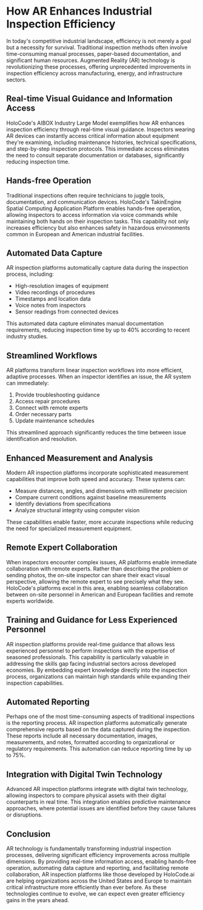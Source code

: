 # How AR Enhances Industrial Inspection Efficiency

In today's competitive industrial landscape, efficiency is not merely a goal but a necessity for survival. Traditional inspection methods often involve time-consuming manual processes, paper-based documentation, and significant human resources. Augmented Reality (AR) technology is revolutionizing these processes, offering unprecedented improvements in inspection efficiency across manufacturing, energy, and infrastructure sectors.

## Real-time Visual Guidance and Information Access

HoloCode's AIBOX Industry Large Model exemplifies how AR enhances inspection efficiency through real-time visual guidance. Inspectors wearing AR devices can instantly access critical information about equipment they're examining, including maintenance histories, technical specifications, and step-by-step inspection protocols. This immediate access eliminates the need to consult separate documentation or databases, significantly reducing inspection time.

## Hands-free Operation

Traditional inspections often require technicians to juggle tools, documentation, and communication devices. HoloCode's TakinEngine Spatial Computing Application Platform enables hands-free operation, allowing inspectors to access information via voice commands while maintaining both hands on their inspection tasks. This capability not only increases efficiency but also enhances safety in hazardous environments common in European and American industrial facilities.

## Automated Data Capture

AR inspection platforms automatically capture data during the inspection process, including:

- High-resolution images of equipment
- Video recordings of procedures
- Timestamps and location data
- Voice notes from inspectors
- Sensor readings from connected devices

This automated data capture eliminates manual documentation requirements, reducing inspection time by up to 40% according to recent industry studies.

## Streamlined Workflows

AR platforms transform linear inspection workflows into more efficient, adaptive processes. When an inspector identifies an issue, the AR system can immediately:

1. Provide troubleshooting guidance
2. Access repair procedures
3. Connect with remote experts
4. Order necessary parts
5. Update maintenance schedules

This streamlined approach significantly reduces the time between issue identification and resolution.

## Enhanced Measurement and Analysis

Modern AR inspection platforms incorporate sophisticated measurement capabilities that improve both speed and accuracy. These systems can:

- Measure distances, angles, and dimensions with millimeter precision
- Compare current conditions against baseline measurements
- Identify deviations from specifications
- Analyze structural integrity using computer vision

These capabilities enable faster, more accurate inspections while reducing the need for specialized measurement equipment.

## Remote Expert Collaboration

When inspectors encounter complex issues, AR platforms enable immediate collaboration with remote experts. Rather than describing the problem or sending photos, the on-site inspector can share their exact visual perspective, allowing the remote expert to see precisely what they see. HoloCode's platforms excel in this area, enabling seamless collaboration between on-site personnel in American and European facilities and remote experts worldwide.

## Training and Guidance for Less Experienced Personnel

AR inspection platforms provide real-time guidance that allows less experienced personnel to perform inspections with the expertise of seasoned professionals. This capability is particularly valuable in addressing the skills gap facing industrial sectors across developed economies. By embedding expert knowledge directly into the inspection process, organizations can maintain high standards while expanding their inspection capabilities.

## Automated Reporting

Perhaps one of the most time-consuming aspects of traditional inspections is the reporting process. AR inspection platforms automatically generate comprehensive reports based on the data captured during the inspection. These reports include all necessary documentation, images, measurements, and notes, formatted according to organizational or regulatory requirements. This automation can reduce reporting time by up to 75%.

## Integration with Digital Twin Technology

Advanced AR inspection platforms integrate with digital twin technology, allowing inspectors to compare physical assets with their digital counterparts in real time. This integration enables predictive maintenance approaches, where potential issues are identified before they cause failures or disruptions.

## Conclusion

AR technology is fundamentally transforming industrial inspection processes, delivering significant efficiency improvements across multiple dimensions. By providing real-time information access, enabling hands-free operation, automating data capture and reporting, and facilitating remote collaboration, AR inspection platforms like those developed by HoloCode.ai are helping organizations across the United States and Europe to maintain critical infrastructure more efficiently than ever before. As these technologies continue to evolve, we can expect even greater efficiency gains in the years ahead. 